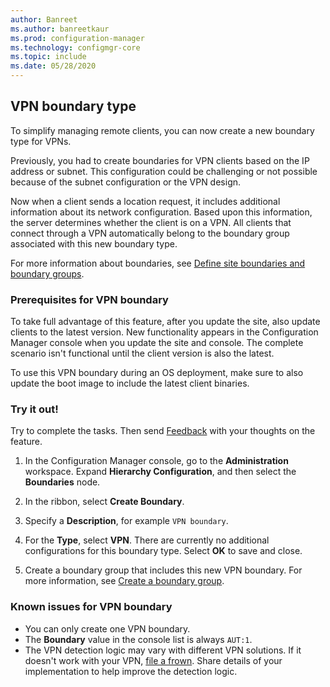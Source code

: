 ```yaml
---
author: Banreet
ms.author: banreetkaur
ms.prod: configuration-manager
ms.technology: configmgr-core
ms.topic: include
ms.date: 05/28/2020
---
```


## <a name="bkmk_vpn"></a> VPN boundary type

<!--7020519-->

To simplify managing remote clients, you can now create a new boundary type for VPNs.

Previously, you had to create boundaries for VPN clients based on the IP address or subnet. This configuration could be challenging or not possible because of the subnet configuration or the VPN design.

Now when a client sends a location request, it includes additional information about its network configuration. Based upon this information, the server determines whether the client is on a VPN. All clients that connect through a VPN automatically belong to the boundary group associated with this new boundary type.

For more information about boundaries, see [Define site boundaries and boundary groups](../../../../servers/deploy/configure/define-site-boundaries-and-boundary-groups.md).

### Prerequisites for VPN boundary

To take full advantage of this feature, after you update the site, also update clients to the latest version. New functionality appears in the Configuration Manager console when you update the site and console. The complete scenario isn't functional until the client version is also the latest.

To use this VPN boundary during an OS deployment, make sure to also update the boot image to include the latest client binaries.

### Try it out!

Try to complete the tasks. Then send [Feedback](../../technical-preview-2003.md#bkmk_feedback) with your thoughts on the feature.

1. In the Configuration Manager console, go to the **Administration** workspace. Expand **Hierarchy Configuration**, and then select the **Boundaries** node.

1. In the ribbon, select **Create Boundary**.

1. Specify a **Description**, for example `VPN boundary`.

1. For the **Type**, select **VPN**. There are currently no additional configurations for this boundary type. Select **OK** to save and close.

1. Create a boundary group that includes this new VPN boundary. For more information, see [Create a boundary group](../../../../servers/deploy/configure/boundary-group-procedures.md#create-a-boundary-group).

### Known issues for VPN boundary

- You can only create one VPN boundary.
- The **Boundary** value in the console list is always `AUT:1`.
- The VPN detection logic may vary with different VPN solutions. If it doesn't work with your VPN, [file a frown](../../technical-preview-2003.md#bkmk_feedback). Share details of your implementation to help improve the detection logic.

